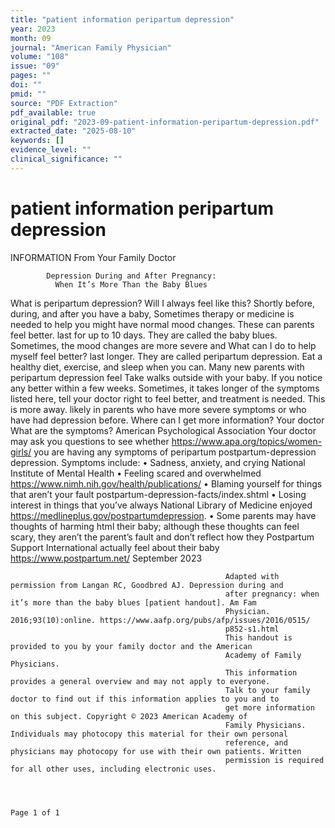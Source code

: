 ```yaml
---
title: "patient information peripartum depression"
year: 2023
month: 09
journal: "American Family Physician"
volume: "108"
issue: "09"
pages: ""
doi: ""
pmid: ""
source: "PDF Extraction"
pdf_available: true
original_pdf: "2023-09-patient-information-peripartum-depression.pdf"
extracted_date: "2025-08-10"
keywords: []
evidence_level: ""
clinical_significance: ""
---
```


# patient information peripartum depression

   INFORMATION
   From Your Family Doctor


            Depression During and After Pregnancy:
              When It’s More Than the Baby Blues
What is peripartum depression?                                Will I always feel like this?
Shortly before, during, and after you have a baby,            Sometimes therapy or medicine is needed to help
you might have normal mood changes. These can                 parents feel better.
last for up to 10 days. They are called the baby blues.
Sometimes, the mood changes are more severe and               What can I do to help myself feel better?
last longer. They are called peripartum depression.           Eat a healthy diet, exercise, and sleep when you can.
   Many new parents with peripartum depression feel           Take walks outside with your baby. If you notice any
better within a few weeks. Sometimes, it takes longer         of the symptoms listed here, tell your doctor right
to feel better, and treatment is needed. This is more         away.
likely in parents who have more severe symptoms or
who have had depression before.                               Where can I get more information?
                                                              Your doctor
What are the symptoms?
                                                              American Psychological Association
Your doctor may ask you questions to see whether
                                                                https://www.apa.org/topics/women-girls/
you are having any symptoms of peripartum
                                                                postpartum-depression
depression. Symptoms include:
   • Sadness, anxiety, and crying                             National Institute of Mental Health
   • Feeling scared and overwhelmed                               https://www.nimh.nih.gov/health/publications/
   • Blaming yourself for things that aren’t your fault           postpartum-depression-facts/index.shtml
   • Losing interest in things that you’ve always             National Library of Medicine
enjoyed                                                           https://medlineplus.gov/postpartumdepression.
   • Some parents may have thoughts of harming                    html
their baby; although these thoughts can feel scary,
they aren’t the parent’s fault and don’t reflect how they     Postpartum Support International
actually feel about their baby                                    https://www.postpartum.net/
                                                                                                                  September 2023



                                                    Adapted with permission from Langan RC, Goodbred AJ. Depression during and
                                                    after pregnancy: when it’s more than the baby blues [patient handout]. Am Fam
                                                    Physician. 2016;93(10):online. https://www.aafp.org/pubs/afp/issues/2016/0515/
                                                    p852-s1.html
                                                    This handout is provided to you by your family doctor and the American
                                                    Academy of Family Physicians.
                                                    This information provides a general overview and may not apply to everyone.
                                                    Talk to your family doctor to find out if this information applies to you and to
                                                    get more information on this subject. Copyright © 2023 American Academy of
                                                    Family Physicians. Individuals may photocopy this material for their own personal
                                                    reference, and physicians may photocopy for use with their own patients. Written
                                                    permission is required for all other uses, including electronic uses.



                                                                                                                         Page 1 of 1

